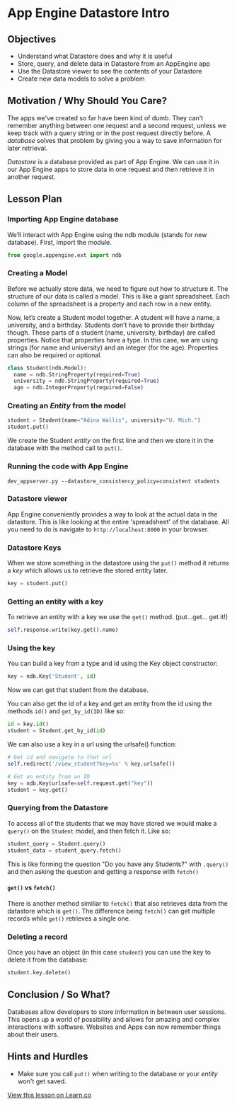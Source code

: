 

# App Engine Datastore Intro

## Objectives

+ Understand what Datastore does and why it is useful
+ Store, query, and delete data in Datastore from an AppEngine app
+ Use the Datastore viewer to see the contents of your Datastore
+ Create new data models to solve a problem

## Motivation / Why Should You Care?

The apps we've created so far have been kind of dumb. They can't remember anything between one request and a second request, unless we keep track with a query string or in the post request directly before. A *database* solves that problem by giving you a way to save information for later retrieval.

*Datastore* is a database provided as part of App Engine. We can use it in our App Engine apps to store data in one request and then retrieve it in another request.

## Lesson Plan

### Importing App Engine database

We’ll interact with App Engine using the ndb module (stands for new database). First, import the module.

```python
from google.appengine.ext import ndb
```

### Creating a Model

Before we actually store data, we need to figure out how to structure it. The structure of our data is called a model. This is like a giant spreadsheet. Each column of the spreadsheet is a property and each row in a new entity.

Now, let’s create a Student model together. A student will have a name, a university, and a birthday. Students don’t have to provide their birthday though. These parts of a student (name, university, birthday) are called properties. Notice that properties have a type. In this case, we are using strings (for name and university) and an integer (for the age). Properties can also be required or optional.

```python
class Student(ndb.Model):
  name = ndb.StringProperty(required=True)
  university = ndb.StringProperty(required=True)
  age = ndb.IntegerProperty(required=False)
```

### Creating an *Entity* from the model

```python
student = Student(name="Adina Wallis", university="U. Mich.")
student.put()
```

We create the Student *entity* on the first line and then we store it in the database with the method call to `put()`.

### Running the code with App Engine

```
dev_appserver.py --datastore_consistency_policy=consistent students
```

### Datastore viewer

App Engine conveniently provides a way to look at the actual data in the datastore.  This is like looking at the entire 'spreadsheet' of the database. All you need to do is navigate to `http://localhost:8000` in your browser.

### Datastore Keys

When we store something in the datastore using the `put()` method it returns a *key* which allows us to retrieve the stored entity later.

```python
key = student.put()
```

### Getting an entity with a key

To retrieve an entity with a key we use the `get()` method. (put...get... get it!)

```python
self.response.write(key.get().name)
```

### Using the key

You can build a key from a type and id using the Key object constructor:

```python
key = ndb.Key('Student', id)
```

Now we can get that student from the database.

You can also get the id of a key and get an entity from the id using the methods `id()` and `get_by_id(ID)` like so:

```python
id = key.id()
student = Student.get_by_id(id)
```

We can also use a key in a url using the urlsafe() function:

```python
# Get id and navigate to that url
self.redirect('/view_student?key=%s' % key.urlsafe())

# Get an entity from an ID
key = ndb.Key(urlsafe=self.request.get("key"))
student = key.get()
```

### Querying from the Datastore

To access all of the students that we may have stored we would make a `query()` on the `Student` model, and then fetch it. Like so:

```python
student_query = Student.query()
student_data = student_query.fetch()
```

This is like forming the question "Do you have any Students?" with `.query()` and then asking the question and getting a response with `fetch()`

#### `get()` vs `fetch()`

There is another method similiar to `fetch()` that also retrieves data from the datastore which is `get()`.  The difference being `fetch()` can get multiple records while `get()` retrieves a single one.

### Deleting a record

Once you have an object (in this case `student`) you can use the key to delete it from the database:

```python
student.key.delete()
```

## Conclusion / So What?

Databases allow developers to store information in between user sessions. This opens up a world of possibility and allows for amazing and complex interactions with software. Websites and Apps can now remember things about their users.

## Hints and Hurdles

+ Make sure you call `put()` when writing to the database or your *entity* won't get saved.

<a href='https://learn.co/lessons/cssi-8.2-appengine-datastore-intro' data-visibility='hidden'>View this lesson on Learn.co</a>
